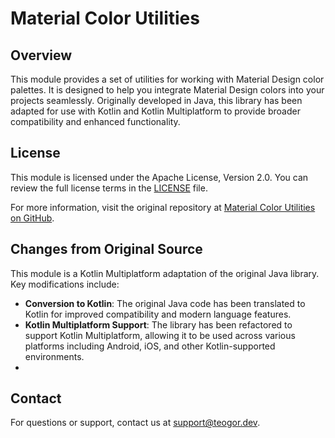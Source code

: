 # Material Color Utilities

## Overview

This module provides a set of utilities for working with Material Design color palettes. It is designed to help you integrate Material Design colors into your projects seamlessly. Originally developed in Java, this library has been adapted for use with Kotlin and Kotlin Multiplatform to provide broader compatibility and enhanced functionality.

## License

This module is licensed under the Apache License, Version 2.0. You can review the full license terms in the [LICENSE](LICENSE) file.

For more information, visit the original repository at [Material Color Utilities on GitHub](https://github.com/material-foundation/material-color-utilities).

## Changes from Original Source

This module is a Kotlin Multiplatform adaptation of the original Java library. Key modifications include:

- **Conversion to Kotlin**: The original Java code has been translated to Kotlin for improved compatibility and modern language features.
- **Kotlin Multiplatform Support**: The library has been refactored to support Kotlin Multiplatform, allowing it to be used across various platforms including Android, iOS, and other Kotlin-supported environments.
- 
## Contact

For questions or support, contact us at [support@teogor.dev](mailto:support@teogor.dev).
